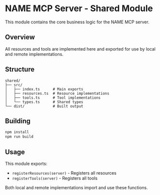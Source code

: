 # NAME MCP Server - Shared Module

This module contains the core business logic for the NAME MCP server.

## Overview

All resources and tools are implemented here and exported for use by local and remote implementations.

## Structure

```
shared/
├── src/
│   ├── index.ts      # Main exports
│   ├── resources.ts  # Resource implementations
│   ├── tools.ts      # Tool implementations
│   └── types.ts      # Shared types
└── dist/             # Built output
```

## Building

```bash
npm install
npm run build
```

## Usage

This module exports:

- `registerResources(server)` - Registers all resources
- `registerTools(server)` - Registers all tools

Both local and remote implementations import and use these functions.
